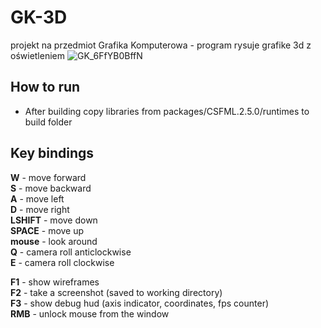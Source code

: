 # GK-3D
projekt na przedmiot Grafika Komputerowa - program rysuje grafike 3d z oświetleniem
![GK_6FfYB0BffN](https://github.com/matyjb/GK-3D/assets/19827704/565730cf-45ff-46d1-9c90-46df26dc8f70)

## How to run
 - After building copy libraries from packages/CSFML.2.5.0/runtimes to build folder

## Key bindings
**W** - move forward\
**S** - move backward\
**A** - move left\
**D** - move right\
**LSHIFT** - move down\
**SPACE** - move up\
**mouse** - look around\
**Q** - camera roll anticlockwise\
**E** - camera roll clockwise

**F1** - show wireframes\
**F2** - take a screenshot (saved to working directory)\
**F3** - show debug hud (axis indicator, coordinates, fps counter)\
**RMB** - unlock mouse from the window
